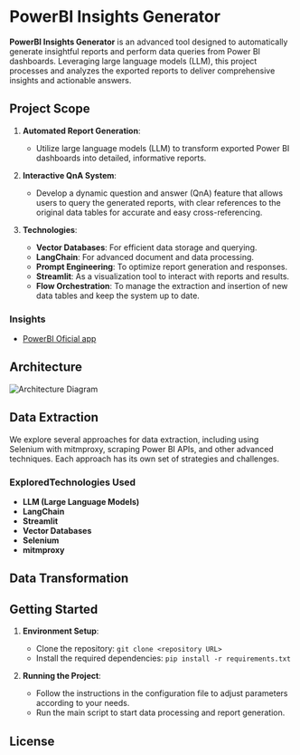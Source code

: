 # PowerBI Insights Generator

**PowerBI Insights Generator** is an advanced tool designed to automatically generate insightful reports and perform data queries from Power BI dashboards. Leveraging large language models (LLM), this project processes and analyzes the exported reports to deliver comprehensive insights and actionable answers.

## Project Scope

1. **Automated Report Generation**:
   - Utilize large language models (LLM) to transform exported Power BI dashboards into detailed, informative reports.

2. **Interactive QnA System**:
   - Develop a dynamic question and answer (QnA) feature that allows users to query the generated reports, with clear references to the original data tables for accurate and easy cross-referencing.


3. **Technologies**:
   - **Vector Databases**: For efficient data storage and querying.
   - **LangChain**: For advanced document and data processing.
   - **Prompt Engineering**: To optimize report generation and responses.
   - **Streamlit**: As a visualization tool to interact with reports and results.
   - **Flow Orchestration**: To manage the extraction and insertion of new data tables and keep the system up to date.

### Insights

- [PowerBI Oficial app](https://learn.microsoft.com/en-us/power-bi/create-reports/insights#considerations-and-limitations)

## Architecture

![Architecture Diagram](https://bitbucket.org/sdggroup/inno-dashboard-assistant-2024/raw/main/assets/ARCH_INTERN.png)

## Data Extraction

We explore several approaches for data extraction, including using Selenium with mitmproxy, scraping Power BI APIs, and other advanced techniques. Each approach has its own set of strategies and challenges.

### ExploredTechnologies Used

- **LLM (Large Language Models)**
- **LangChain**
- **Streamlit**
- **Vector Databases**
- **Selenium**
- **mitmproxy**

## Data Transformation

## Getting Started

1. **Environment Setup**:
   - Clone the repository: `git clone <repository URL>`
   - Install the required dependencies: `pip install -r requirements.txt`

2. **Running the Project**:
   - Follow the instructions in the configuration file to adjust parameters according to your needs.
   - Run the main script to start data processing and report generation.

## License


